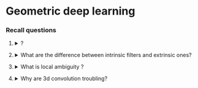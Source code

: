 # Geometric deep learning

### Recall questions

1. <details markdown=1><summary markdown="span">  ? </summary>
    
    \
   
  
</details>

2. <details markdown=1><summary markdown="span"> What are the difference between intrinsic filters and extrinsic ones? </summary>
    
    \
   
  
</details>

3. <details markdown=1><summary markdown="span"> What is local ambiguity ? </summary>
    
    \
   
  
</details>

4. <details markdown=1><summary markdown="span">  Why are 3d convolution troubling? </summary>
    
    \
   
  
</details>